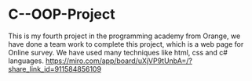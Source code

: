 # C--OOP-Project
 This is my fourth  project in the programming academy from Orange, we have done a team work to complete this project, which is a web page for Online survey. We have used many techniques like html, css and c# languages.
https://miro.com/app/board/uXjVP9tUnbA=/?share_link_id=911584856109
